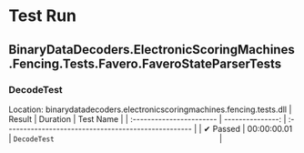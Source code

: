 ﻿# Test Run

## BinaryDataDecoders.ElectronicScoringMachines.Fencing.Tests.Favero.FaveroStateParserTests

### DecodeTest
 Location: binarydatadecoders.electronicscoringmachines.fencing.tests.dll
| Result                   | Duration         | Test Name                                          |
| :----------------------- | ---------------: | :--------------------------------------------------- |
|  ✔ Passed               | 00:00:00.01 | `DecodeTest                                        ` |

